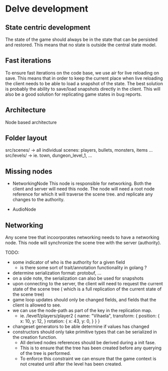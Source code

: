 # Delve development

## State centric development

The state of the game should always be in the state that can be persisted and restored. This means that no state is outside the central state model.

## Fast iterations

To ensure fast iterations on the code base, we use air for live reloading on save.
This means that in order to keep the current place when live reloading the client needs to be able to load a snapshot of the state.
The best solution is probably the ability to save/load snapshots directly in the client. This will also be a good solution for replicating game states in bug reports.

## Architecture

Node based architecture

## Folder layout

src/scenes/ -> all individual scenes: players, bullets, monsters, items ...
src/levels/ -> ie. town, dungeon_level_1, ... 

## Missing nodes

* NetworkingNode
This node is responsible for networking. Both the client and server will need this node.
The node will need a root node reference for which it will traverse the scene tree. and replicate any changes to the authority.

* AudioNode


## Networking

Any scene tree that incoorporates networking needs to have a networking node. This node will synchronize the scene tree with the server (authority).

TODO:
* some indicator of who is the authority for a given field
    * is there some sort of trait/annotation functionality in golang ?
* determine serialization format: protobuf, ...
* on a side note, the serialization can also be used for snapshots  
* upon connecting to the server, the client will need to request the current state of the scene tree ( which is a full replication of the current state of the scene tree)
* game loop updates should only be changed fields, and fields that the client is allowed to see.
* we can use the node-path as part of the key in the replication map.
    * ie. /level1/players/player2 {
        name: "Vihaela",
        transform: {
            position: {
                x: 10,
                y: 12,
            }
            rotation: {
                x: 43,
                y: 0,
            }
        }
    }
* changeset generators to be able determine if values has changed
* constructors should only take primitive types that can be serialized in the creation function. 
    - All derived nodes references should be derived during a init fase. 
    - This is to ensure that the tree has been created before any querying of the tree is performed.
    - To enforce this constraint we can ensure that the game context is not created until after the level has been created.

